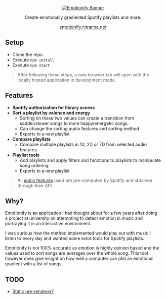 <div style="text-align: center">
    <a href="https://emotionify.nitratine.net/"><img src="https://nitratine.net/post-assets/emotionify/emotionify-banner.png" alt="Emotionify Banner" style="background: white;"></a>
</div>
<p align="center">Create emotionally gradiented Spotify playlists and more.</p>
<p align="center"><a href="https://emotionify.nitratine.net/">emotionify.nitratine.net</a></p>


## Setup
- Clone the repo
- Execute `npm install`
- Execute `npm start`

> After following these steps, a new browser tab will open with the locally hosted application in development mode.

## Features
- **Spotify authorization for library access**
- **Sort a playlist by valence and energy**
	- Sorting on these two values can create a transition from sadder/slower songs to more happy/energetic songs.
	- Can change the sorting audio features and sorting method
	- Exports to a new playlist
- **Compare playlists**
	- Compare multiple playlists in 1D, 2D or 7D from selected audio features.
- **Playlist tools**
	- Add playlists and apply filters and functions to playlists to manipulate song ordering
	- Exports to a new playlist

> All [audio features]([https://developer.spotify.com/documentation/web-api/reference/tracks/get-audio-features/](https://developer.spotify.com/documentation/web-api/reference/tracks/get-audio-features/)) used are pre-computed by Spotify and obtained through their API.

## Why?
Emotionify is an application I had thought about for a few years after doing a project at university on attempting to detect emotion in music and portraying it in an interactive environment.

I was curious how the method implemented would play out with music I listen to every day and wanted some extra tools for Spotify playlists.

Emotionify is not 100% accurate as emotion is highly opinion based and the values used to sort songs are averages over the whole song. This tool however does give insight on how well a computer can plot an emotional gradient with a list of songs.


## TODO
- [Static pre-renderer?](https://github.com/geelen/react-snapshot)
